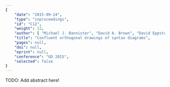 ```yaml
---
{
    "date": "2015-09-24",
    "type": "inproceedings",
    "id": "C12",
    "weight": 12,
    "author": [ "Michael J. Bannister", "David A. Brown", "David Eppstein" ],
    "title": "Confluent orthogonal drawings of syntax diagrams",
    "pages": null,
    "doi": null,
    "eprint": null,
    "conference": "GD 2015",
    "selected": false
}
---
```


TODO: Add abstract here!

